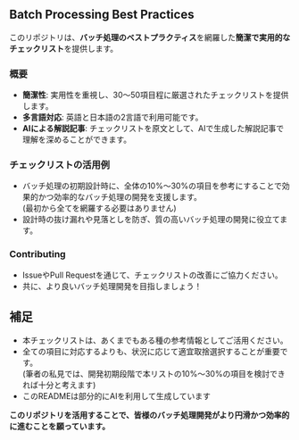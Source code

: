 ## Batch Processing Best Practices

このリポジトリは、**バッチ処理のベストプラクティス**を網羅した**簡潔で実用的なチェックリスト**を提供します。

### 概要

- **簡潔性**: 実用性を重視し、30～50項目程に厳選されたチェックリストを提供します。
- **多言語対応**: 英語と日本語の2言語で利用可能です。
- **AIによる解説記事**: チェックリストを原文として、AIで生成した解説記事で理解を深めることができます。

### チェックリストの活用例

- バッチ処理の初期設計時に、全体の10%～30%の項目を参考にすることで効果的かつ効率的なバッチ処理の開発を支援します。  
  (最初から全てを網羅する必要はありません)
- 設計時の抜け漏れや見落としを防ぎ、質の高いバッチ処理の開発に役立てます。

### Contributing

- IssueやPull Requestを通じて、チェックリストの改善にご協力ください。
- 共に、より良いバッチ処理開発を目指しましょう！

## 補足

- 本チェックリストは、あくまでもある種の参考情報としてご活用ください。
- 全ての項目に対応するよりも、状況に応じて適宜取捨選択することが重要です。  
  (筆者の私見では、開発初期段階で本リストの10%～30%の項目を検討できれば十分と考えます)
- このREADMEは部分的にAIを利用して生成しています

**このリポジトリを活用することで、皆様のバッチ処理開発がより円滑かつ効率的に進むことを願っています。**
